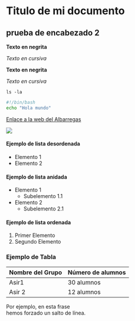 # Titulo de mi documento

## prueba de encabezado 2

**Texto en negrita**

*Texto en cursiva*

__Texto en negrita__

_Texto en cursiva_

`ls -la`

```bash
#!/bin/bash
echo "Hola mundo"
```

[Enlace a la web del Albarregas](https://iesalbaregas.com)

![](https://iescelia.org/web/wp-content/uploads/2012/05/iescelia_1950.jpg)

#### Ejemplo de lista desordenada

* Elemento 1
* Elemento 2

#### Ejemplo de lista anidada
* Elemento 1
    * Subelemento 1.1
* Elemento 2
    * Subelemento 2.1


#### Ejemplo de lista ordenada
1. Primer Elemento
2. Segundo Elemento

### Ejemplo de Tabla

| Nombre del Grupo | Número de alumnos |
| --- | --- |
| Asir1 | 30 alumnos |
|Asir 2 | 12 alumnos |


Por ejemplo, en esta frase  
hemos forzado un salto de línea.



